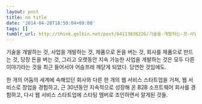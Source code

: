 ```yaml
---
layout: post
title: no title
date: '2014-04-28T18:50:04+09:00'
tags: []
tumblr_url: http://think.golbin.net/post/84113036226/기술을-개발하는-것-사업을-개발하는-것-제품으로-돈을-버는-것-회사를-제품으로-만드는
---
```

기술을 개발하는 것, 사업을 개발하는 것, 제품으로 돈을 버는 것, 회사를 제품으로 만드는 것, 당장 돈을 버는 것, 그리고 오랫동안 지속 가능한 사업을 개발하는 것은 모두 다른 이야기라는 것을 최근 들어서야 어슴프레 깨닫게 되었다. 당연한 것임에도.

한 개의 어둠의 세계에 속해있던 회사와 다른 한 개의 웹 서비스 스타트업을 거쳐, 웹 서비스로 창업을 경험하고, 근 30년동안 지속적으로 성장해 온 B2B 소프트웨어 회사를 경험하고, 다시 웹 서비스 스타트업에 스타팅 멤버로 조인하면서 알게된 것들.
